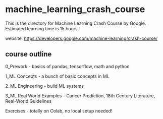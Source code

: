 # machine_learning_crash_course
This is the directory for Machine Learning Crash Course by Google. Estimated learning time is 15 hours.

website: https://developers.google.com/machine-learning/crash-course/ 


## course outline
0_Prework - basics of pandas, tensorflow, math and python

1_ML Concepts - a bunch of basic concepts in ML

2_ML Engineering - build ML systems

3_ML Real World Examples - Cancer Prediction, 18th Century Literature, Real-World Guidelines

Exercises - totally on Colab, no local setup needed!
